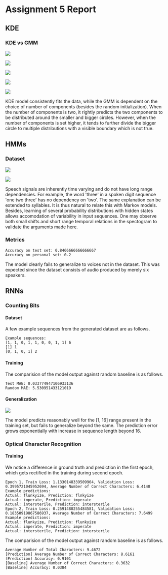 # Assignment 5 Report

## KDE

### KDE vs GMM

![](figures/synthetic_data_kde.png)

![](figures/synthetic_data_gmm_2.png)

![](figures/synthetic_data_gmm_3.png)

![](figures/synthetic_data_gmm_4.png)

![](figures/synthetic_data_gmm_5.png)

KDE model consistently fits the data, while the GMM is dependent on the choice of number of components (besides the random initialization). When the number of components is two, it rightly predicts the two components to be distributed around the smaller and bigger circles. However, when the number of components is set higher, it tends to further divide the bigger circle to multiple distributions with a visible boundary which is not true.

## HMMs

### Dataset

![](figures/mfcc_features_same_digit.png)

![](figures/mfcc_features_diff_digit.png)

Speech signals are inherently time varying and do not have long range dependencies. For example, the word 'three' in a spoken digit sequence 'one two three' has no dependency on 'two'. The same explanation can be extended to syllables. It is thus natural to relate this with Markov models. Besides, learning of several probability distributions with hidden states allows accomodation of variability in input sequences. One may observe both small shifts and short range temporal relations in the spectogram to validate the arguments made here.

### Metrics

```
Accuracy on test set: 0.8466666666666667
Accuracy on personal set: 0.2
```

The model clearly fails to generalize to voices not in the dataset. This was expected since the dataset consists of audio produced by merely six speakers.

## RNNs

### Counting Bits

#### Dataset

A few example sequences from the generated dataset are as follows.

```
Example sequences:
[1, 1, 0, 1, 1, 0, 0, 1, 1] 6
[1] 1
[0, 1, 0, 1] 2
```

#### Training

The comparision of the model output against random baseline is as follows.

```
Test MAE: 0.033774947106933136
Random MAE: 5.530951433121019
```

#### Generalization

![](figures/rnn_bit_counting_generalization.png)

The model predicts reasonably well for the [1, 16] range present in the training set, but fails to generalize beyond the same. The prediction error grows exponentially with increase in sequence length beyond 16.

### Optical Character Recognition

#### Training

We notice a difference in ground truth and prediction in the first epoch, which gets rectified in the training during second epoch.

```
Epoch 1, Train Loss: 1.1330148339509964, Validation Loss: 0.3995721045952694, Average Number of Correct Characters: 6.4148
Example predictions:
Actual: flunkyize, Prediction: flnkyize
Actual: imperate, Prediction: imperate
Actual: intersterile, Prediction: intersterile
Epoch 2, Train Loss: 0.2591480255484581, Validation Loss: 0.18350919867586937, Average Number of Correct Characters: 7.6499
Example predictions:
Actual: flunkyize, Prediction: flunkyize
Actual: imperate, Prediction: imperate
Actual: intersterile, Prediction: intersterile
```

The comparision of the model output against random baseline is as follows.

```
Average Number of Total Characters: 9.4672
[Prediction] Average Number of Correct Characters: 8.6161
[Prediction] Accuracy: 0.9101
[Baseline] Average Number of Correct Characters: 0.3632
[Baseline] Accuracy: 0.0384
```
